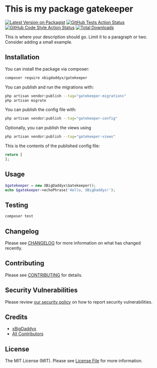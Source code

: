 # This is my package gatekeeper

[![Latest Version on Packagist](https://img.shields.io/packagist/v/xbigdaddyx/gatekeeper.svg?style=flat-square)](https://packagist.org/packages/xbigdaddyx/gatekeeper)
[![GitHub Tests Action Status](https://img.shields.io/github/actions/workflow/status/xbigdaddyx/gatekeeper/run-tests.yml?branch=main&label=tests&style=flat-square)](https://github.com/xbigdaddyx/gatekeeper/actions?query=workflow%3Arun-tests+branch%3Amain)
[![GitHub Code Style Action Status](https://img.shields.io/github/actions/workflow/status/xbigdaddyx/gatekeeper/fix-php-code-styling.yml?branch=main&label=code%20style&style=flat-square)](https://github.com/xbigdaddyx/gatekeeper/actions?query=workflow%3A"Fix+PHP+code+styling"+branch%3Amain)
[![Total Downloads](https://img.shields.io/packagist/dt/xbigdaddyx/gatekeeper.svg?style=flat-square)](https://packagist.org/packages/xbigdaddyx/gatekeeper)



This is where your description should go. Limit it to a paragraph or two. Consider adding a small example.

## Installation

You can install the package via composer:

```bash
composer require xbigdaddyx/gatekeeper
```

You can publish and run the migrations with:

```bash
php artisan vendor:publish --tag="gatekeeper-migrations"
php artisan migrate
```

You can publish the config file with:

```bash
php artisan vendor:publish --tag="gatekeeper-config"
```

Optionally, you can publish the views using

```bash
php artisan vendor:publish --tag="gatekeeper-views"
```

This is the contents of the published config file:

```php
return [
];
```

## Usage

```php
$gatekeeper = new XBigDaddyx\Gatekeeper();
echo $gatekeeper->echoPhrase('Hello, XBigDaddyx!');
```

## Testing

```bash
composer test
```

## Changelog

Please see [CHANGELOG](CHANGELOG.md) for more information on what has changed recently.

## Contributing

Please see [CONTRIBUTING](.github/CONTRIBUTING.md) for details.

## Security Vulnerabilities

Please review [our security policy](../../security/policy) on how to report security vulnerabilities.

## Credits

- [xBigDaddyx](https://github.com/xBigDaddyx)
- [All Contributors](../../contributors)

## License

The MIT License (MIT). Please see [License File](LICENSE.md) for more information.
